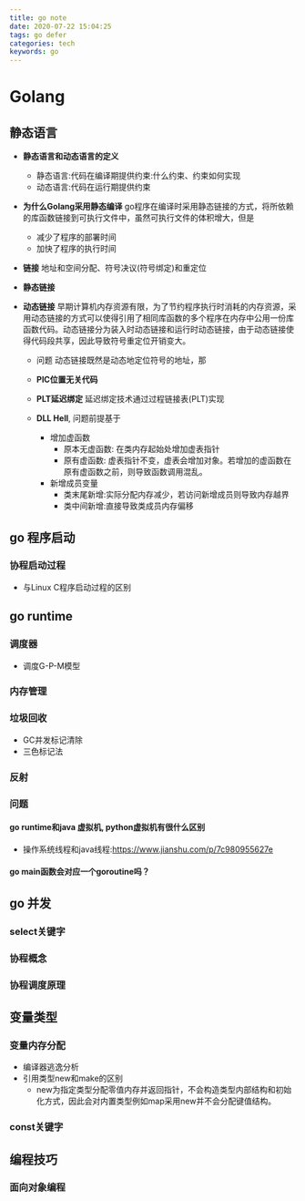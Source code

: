 ```yaml
---
title: go note
date: 2020-07-22 15:04:25
tags: go defer
categories: tech
keywords: go
---
```


# Golang
## 静态语言
- **静态语言和动态语言的定义**
  - 静态语言:代码在编译期提供约束:什么约束、约束如何实现
  - 动态语言:代码在运行期提供约束
- **为什么Golang采用静态编译**
  go程序在编译时采用静态链接的方式，将所依赖的库函数链接到可执行文件中，虽然可执行文件的体积增大，但是
    - 减少了程序的部署时间
    - 加快了程序的执行时间

- **链接**
  地址和空间分配、符号决议(符号绑定)和重定位
- **静态链接**

- **动态链接**
  早期计算机内存资源有限，为了节约程序执行时消耗的内存资源，采用动态链接的方式可以使得引用了相同库函数的多个程序在内存中公用一份库函数代码。动态链接分为装入时动态链接和运行时动态链接，由于动态链接使得代码段共享，因此导致符号重定位开销变大。
  - 问题
    动态链接既然是动态地定位符号的地址，那
  - **PIC位置无关代码**
    
  - **PLT延迟绑定**
    延迟绑定技术通过过程链接表(PLT)实现
  - **DLL Hell**, 问题前提基于
    - 增加虚函数
      - 原本无虚函数: 在类内存起始处增加虚表指针
      - 原有虚函数: 虚表指针不变，虚表会增加对象。若增加的虚函数在原有虚函数之前，则导致函数调用混乱。
    - 新增成员变量
      - 类末尾新增:实际分配内存减少，若访问新增成员则导致内存越界
      - 类中间新增:直接导致类成员内存偏移


## go 程序启动
### 协程启动过程
- 与Linux C程序启动过程的区别
## go runtime
### 调度器
- 调度G-P-M模型
### 内存管理
### 垃圾回收
- GC并发标记清除
- 三色标记法
### 反射
### 问题
#### go runtime和java 虚拟机, python虚拟机有很什么区别
- 操作系统线程和java线程:https://www.jianshu.com/p/7c980955627e
#### go main函数会对应一个goroutine吗？
## go 并发
### select关键字
### 协程概念
### 协程调度原理

## 变量类型

### 变量内存分配
- 编译器逃逸分析
- 引用类型new和make的区别
  - new为指定类型分配零值内存并返回指针，不会构造类型内部结构和初始化方式，因此会对内置类型例如map采用new并不会分配键值结构。
### const关键字

## 编程技巧
### 面向对象编程
